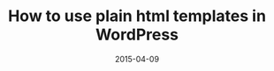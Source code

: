 ---
date: 2015-04-09
title: How to use plain html templates in WordPress
video_id: N5nQpeL23vM
description: Using plain HTML templates in a WordPress site.
categories:
  - Miscellaneous
resources:
  - name: Source code
    link: https://github.com/skilltemplates/
  - name: Dabble Lab
    link: https://dabblelab.com
type: Video
set: 
set_order: 1
---